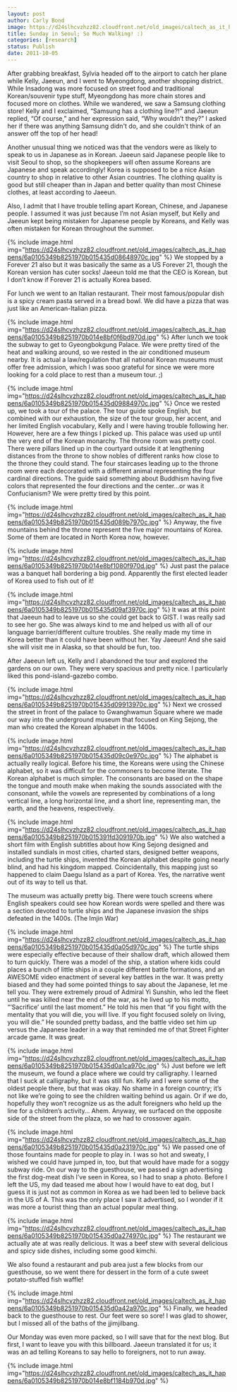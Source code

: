 ```yaml
---
layout: post
author: Carly Bond
image: https://d24slhcvzhzz82.cloudfront.net/old_images/caltech_as_it_happens/6a0105349b8251970b015435d0821c970c.jpg
title: Sunday in Seoul; So Much Walking! :)
categories: [research]
status: Publish
date: 2011-10-05
---
```



After grabbing breakfast, Sylvia headed off to the airport to catch her plane while Kelly, Jaeeun, and I went to Myeongdong, another shopping district. While Insadong was more focused on street food and traditional Korean/souvenir type stuff, Myeongdong has more chain stores and focused more on clothes. While we wandered, we saw a Samsung clothing store! Kelly and I exclaimed, “Samsung has a clothing line?!” and Jaeeun replied, “Of course,” and her expression said, “Why wouldn’t they?” I asked her if there was anything Samsung didn't do, and she couldn't think of an answer off the top of her head!

Another unusual thing we noticed was that the vendors were as likely to speak to us in Japanese as in Korean. Jaeeun said Japanese people like to visit Seoul to shop, so the shopkeepers will often assume Koreans are Japanese and speak accordingly! Korea is supposed to be a nice Asian country to shop in relative to other Asian countries. The clothing quality is good but still cheaper than in Japan and better quality than most Chinese clothes, at least according to Jaeeun.

Also, I admit that I have trouble telling apart Korean, Chinese, and Japanese people. I assumed it was just because I’m not Asian myself, but Kelly and Jaeeun kept being mistaken for Japanese people by Koreans, and Kelly was often mistaken for Korean throughout the summer.


{% include image.html img="https://d24slhcvzhzz82.cloudfront.net/old_images/caltech_as_it_happens/6a0105349b8251970b015435d08648970c.jpg" %}
We stopped by a Forever 21 also but it was basically the same as a US Forever 21, though the Korean version has cuter socks! Jaeeun told me that the CEO is Korean, but I don’t know if Forever 21 is actually Korea based.

For lunch we went to an Italian restaurant. Their most famous/popular dish is a spicy cream pasta served in a bread bowl. We did have a pizza that was just like an American-Italian pizza.


{% include image.html img="https://d24slhcvzhzz82.cloudfront.net/old_images/caltech_as_it_happens/6a0105349b8251970b014e8bf0f6bd970d.jpg" %}
After lunch we took the subway to get to Gyeongbokgung Palace. We were pretty tired of the heat and walking around, so we rested in the air conditioned museum nearby. It is actual a law/regulation that all national Korean museums must offer free admission, which I was sooo grateful for since we were more looking for a cold place to rest than a museum tour. ;)

{% include image.html img="https://d24slhcvzhzz82.cloudfront.net/old_images/caltech_as_it_happens/6a0105349b8251970b015435d09884970c.jpg" %}
Once we rested up, we took a tour of the palace. The tour guide spoke English, but combined with our exhaustion, the size of the tour group, her accent, and her limited English vocabulary, Kelly and I were having trouble following her. However, here are a few things I picked up. This palace was used up until the very end of the Korean monarchy. The throne room was pretty cool. There were pillars lined up in the courtyard outside it at lengthening distances from the throne to show nobles of different ranks how close to the throne they could stand. The four staircases leading up to the throne room were each decorated with a different animal representing the four cardinal directions. The guide said something about Buddhism having five colors that represented the four directions and the center…or was it Confucianism? We were pretty tired by this point.


{% include image.html img="https://d24slhcvzhzz82.cloudfront.net/old_images/caltech_as_it_happens/6a0105349b8251970b015435d089b7970c.jpg" %}
Anyway, the five mountains behind the throne represent the five major mountains of Korea. Some of them are located in North Korea now, however.


{% include image.html img="https://d24slhcvzhzz82.cloudfront.net/old_images/caltech_as_it_happens/6a0105349b8251970b014e8bf1080f970d.jpg" %}
Just past the palace was a banquet hall bordering a big pond. Apparently the first elected leader of Korea used to fish out of it!

{% include image.html img="https://d24slhcvzhzz82.cloudfront.net/old_images/caltech_as_it_happens/6a0105349b8251970b015435d09af3970c.jpg" %}
It was at this point that Jaeeun had to leave us so she could get back to GIST. I was really sad to see her go. She was always kind to me and helped us with all of our language barrier/different culture troubles. She really made my time in Korea better than it could have been without her. Yay Jaeeun! And she said she will visit me in Alaska, so that should be fun, too.

After Jaeeun left us, Kelly and I abandoned the tour and explored the gardens on our own. They were very spacious and pretty nice. I particularly liked this pond-island-gazebo combo.


{% include image.html img="https://d24slhcvzhzz82.cloudfront.net/old_images/caltech_as_it_happens/6a0105349b8251970b015435d09913970c.jpg" %}
Next we crossed the street in front of the palace to Gwanghwamun Square where we made our way into the underground museum that focused on King Sejong, the man who created the Korean alphabet in the 1400s. 

{% include image.html img="https://d24slhcvzhzz82.cloudfront.net/old_images/caltech_as_it_happens/6a0105349b8251970b015435d09c0e970c.jpg" %}
The alphabet is actually really logical. Before his time, the Koreans were using the Chinese alphabet, so it was difficult for the commoners to become literate. The Korean alphabet is much simpler. The consonants are based on the shape the tongue and mouth make when making the sounds associated with the consonant, while the vowels are represented by combinations of a long vertical line, a long horizontal line, and a short line, representing man, the earth, and the heavens, respectively.


{% include image.html img="https://d24slhcvzhzz82.cloudfront.net/old_images/caltech_as_it_happens/6a0105349b8251970b015391fd3091970b.jpg" %}
We also watched a short film with English subtitles about how King Sejong designed and installed sundials in most cities, charted stars, designed better weapons, including the turtle ships, invented the Korean alphabet despite going nearly blind, and had his kingdom mapped. Coincidentally, this mapping just so happened to claim Daegu Island as a part of Korea. Yes, the narrative went out of its way to tell us that.

The museum was actually pretty big. There were touch screens where English speakers could see how Korean words were spelled and there was a section devoted to turtle ships and the Japanese invasion the ships defeated in the 1400s. (The Imjin War)

{% include image.html img="https://d24slhcvzhzz82.cloudfront.net/old_images/caltech_as_it_happens/6a0105349b8251970b015435d0a05d970c.jpg" %}
The turtle ships were especially effective because of their shallow draft, which allowed them to turn quickly. There was a model of the ship, a station where kids could places a bunch of little ships in a couple different battle formations, and an AWESOME video enactment of several key battles in the war. It was pretty biased and they had some pointed things to say about the Japanese, let me tell you. They were extremely proud of Admiral Yi Sunshin, who led the fleet until he was killed near the end of the war, as he lived up to his motto, “’Sacrifice’ until the last moment.” He told his men that “if you fight with the mentality that you will die, you will live. If you fight focused solely on living, you will die.” He sounded pretty badass, and the battle video set him up versus the Japanese leader in a way that reminded me of that Street Fighter arcade game. It was great.


{% include image.html img="https://d24slhcvzhzz82.cloudfront.net/old_images/caltech_as_it_happens/6a0105349b8251970b015435d0a1ca970c.jpg" %}
Just before we left the museum, we found a place where we could try calligraphy. I learned that I suck at calligraphy, but it was still fun. Kelly and I were some of the oldest people there, but that was okay. No shame in a foreign country; it’s not like we’re going to see the children waiting behind us again. Or if we do, hopefully they won’t recognize us as the adult foreigners who held up the line for a children’s activity… Ahem. Anyway, we surfaced on the opposite side of the street from the plaza, so we had to crossover again.


{% include image.html img="https://d24slhcvzhzz82.cloudfront.net/old_images/caltech_as_it_happens/6a0105349b8251970b015435d0a231970c.jpg" %}
We passed one of those fountains made for people to play in. I was so hot and sweaty, I wished we could have jumped in, too, but that would have made for a soggy subway ride. On our way to the guesthouse, we passed a sign advertising the first dog-meat dish I’ve seen in Korea, so I had to snap a photo. Before I left the US, my dad teased me about how I would have to eat dog, but I guess it is just not as common in Korea as we had been led to believe back in the US of A. This was the only place I saw it advertised, so I wonder if it was more a tourist thing than an actual popular meal thing.


{% include image.html img="https://d24slhcvzhzz82.cloudfront.net/old_images/caltech_as_it_happens/6a0105349b8251970b015435d0a274970c.jpg" %}
The restaurant we actually ate at was really delicious. It was a beef stew with several delicious and spicy side dishes, including some good kimchi.

We also found a restaurant and pub area just a few blocks from our guesthouse, so we went there for dessert in the form of a cute sweet potato-stuffed fish waffle!

{% include image.html img="https://d24slhcvzhzz82.cloudfront.net/old_images/caltech_as_it_happens/6a0105349b8251970b015435d0a42a970c.jpg" %}
Finally, we headed back to the guesthouse to rest. Our feet were so sore! I was glad to shower, but I missed all of the baths of the jjimjilbang.

Our Monday was even more packed, so I will save that for the next blog. But first, I want to leave you with this billboard. Jaeeun translated it for us; it was an ad telling Koreans to say hello to foreigners, not to run away.


{% include image.html img="https://d24slhcvzhzz82.cloudfront.net/old_images/caltech_as_it_happens/6a0105349b8251970b014e8bf1184b970d.jpg" %}
